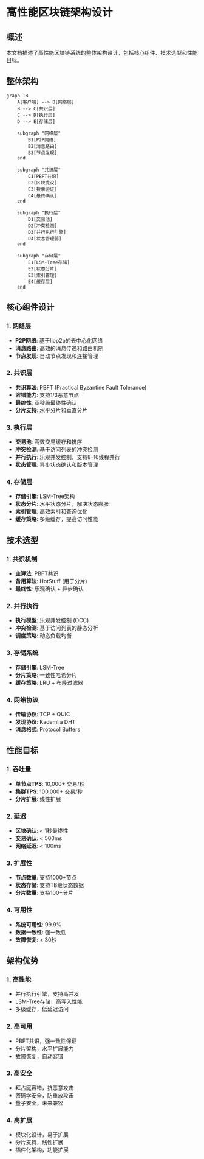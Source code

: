# 高性能区块链架构设计

## 概述

本文档描述了高性能区块链系统的整体架构设计，包括核心组件、技术选型和性能目标。

## 整体架构

```mermaid
graph TB
    A[客户端] --> B[网络层]
    B --> C[共识层]
    C --> D[执行层]
    D --> E[存储层]
    
    subgraph "网络层"
        B1[P2P网络]
        B2[消息路由]
        B3[节点发现]
    end
    
    subgraph "共识层"
        C1[PBFT共识]
        C2[区块提议]
        C3[投票验证]
        C4[最终确认]
    end
    
    subgraph "执行层"
        D1[交易池]
        D2[冲突检测]
        D3[并行执行引擎]
        D4[状态管理器]
    end
    
    subgraph "存储层"
        E1[LSM-Tree存储]
        E2[状态分片]
        E3[索引管理]
        E4[缓存层]
    end
```

## 核心组件设计

### 1. 网络层
- **P2P网络**: 基于libp2p的去中心化网络
- **消息路由**: 高效的消息传递和路由机制
- **节点发现**: 自动节点发现和连接管理

### 2. 共识层
- **共识算法**: PBFT (Practical Byzantine Fault Tolerance)
- **容错能力**: 支持1/3恶意节点
- **最终性**: 亚秒级最终性确认
- **分片支持**: 水平分片和垂直分片

### 3. 执行层
- **交易池**: 高效交易缓存和排序
- **冲突检测**: 基于访问列表的冲突检测
- **并行执行**: 乐观并发控制，支持8-16线程并行
- **状态管理**: 异步状态确认和版本管理

### 4. 存储层
- **存储引擎**: LSM-Tree架构
- **状态分片**: 水平状态分片，解决状态膨胀
- **索引管理**: 高效索引和查询优化
- **缓存策略**: 多级缓存，提高访问性能

## 技术选型

### 1. 共识机制
- **主算法**: PBFT共识
- **备用算法**: HotStuff (用于分片)
- **最终性**: 乐观确认 + 异步确认

### 2. 并行执行
- **执行模型**: 乐观并发控制 (OCC)
- **冲突检测**: 基于访问列表的静态分析
- **调度策略**: 动态负载均衡

### 3. 存储系统
- **存储引擎**: LSM-Tree
- **分片策略**: 一致性哈希分片
- **缓存策略**: LRU + 布隆过滤器

### 4. 网络协议
- **传输协议**: TCP + QUIC
- **发现协议**: Kademlia DHT
- **消息格式**: Protocol Buffers

## 性能目标

### 1. 吞吐量
- **单节点TPS**: 10,000+ 交易/秒
- **集群TPS**: 100,000+ 交易/秒
- **分片扩展**: 线性扩展

### 2. 延迟
- **区块确认**: < 1秒最终性
- **交易确认**: < 500ms
- **网络延迟**: < 100ms

### 3. 扩展性
- **节点数量**: 支持1000+节点
- **状态存储**: 支持TB级状态数据
- **分片数量**: 支持100+分片

### 4. 可用性
- **系统可用性**: 99.9%
- **数据一致性**: 强一致性
- **故障恢复**: < 30秒

## 架构优势

### 1. 高性能
- 并行执行引擎，支持高并发
- LSM-Tree存储，高写入性能
- 多级缓存，低延迟访问

### 2. 高可用
- PBFT共识，强一致性保证
- 分片架构，水平扩展能力
- 故障恢复，自动容错

### 3. 高安全
- 拜占庭容错，抗恶意攻击
- 密码学安全，防重放攻击
- 量子安全，未来兼容

### 4. 高扩展
- 模块化设计，易于扩展
- 分片支持，线性扩展
- 插件化架构，功能扩展 